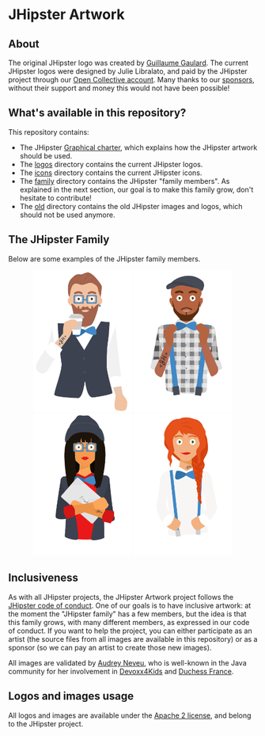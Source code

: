 # JHipster Artwork

## About

The original JHipster logo was created by [Guillaume Gaulard](https://twitter.com/ggaulard). The current JHipster logos were designed by Julie Libralato, and paid by the JHipster project through our [Open Collective account](https://opencollective.com/generator-jhipster). Many thanks to our [sponsors](https://www.jhipster.tech/sponsors/), without their support and money this would not have been possible!

## What's available in this repository?

This repository contains:

- The JHipster [Graphical charter](JHipster-graphical-charter.pdf), which explains how the JHipster artwork should be used.
- The [logos](logos/) directory contains the current JHipster logos.
- The [icons](icons/) directory contains the current JHipster icons.
- The [family](family/) directory contains the JHipster "family members". As explained in the next section, our goal is to make this family grow, don't hesitate to contribute!
- The [old](old/) directory contains the old JHipster images and logos, which should not be used anymore.

## The JHipster Family

Below are some examples of the JHipster family members.

<div width="500" align="center">
  <img src="family/jhipster_family_member_0.svg" width="200">
  <img src="family/jhipster_family_member_1.svg" width="200">
  <img src="family/jhipster_family_member_2.svg" width="200">
  <img src="family/jhipster_family_member_3.svg" width="200">
</div>

## Inclusiveness

As with all JHipster projects, the JHipster Artwork project follows the [JHipster code of conduct](https://github.com/jhipster/generator-jhipster/blob/master/CODE_OF_CONDUCT.md). One of our goals is to have inclusive artwork: at the moment the "JHipster family" has a few members, but the idea is that this family grows, with many different members, as expressed in our code of conduct. If you want to help the project, you can either participate as an artist (the source files from all images are available in this repository) or as a sponsor (so we can pay an artist to create those new images).

All images are validated by [Audrey Neveu](https://twitter.com/Audrey_Neveu), who is well-known in the Java community for her involvement in [Devoxx4Kids](http://www.devoxx4kids.org/) and [Duchess France](https://www.duchess-france.org/).

## Logos and images usage

All logos and images are available under the [Apache 2 license](LICENSE.txt), and belong to the JHipster project.
